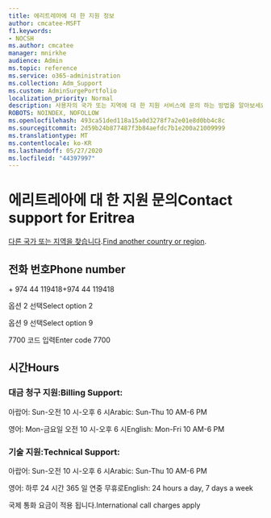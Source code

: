 ```yaml
---
title: 에리트레아에 대 한 지원 정보
author: cmcatee-MSFT
f1.keywords:
- NOCSH
ms.author: cmcatee
manager: mnirkhe
audience: Admin
ms.topic: reference
ms.service: o365-administration
ms.collection: Adm_Support
ms.custom: AdminSurgePortfolio
localization_priority: Normal
description: 사용자의 국가 또는 지역에 대 한 지원 서비스에 문의 하는 방법을 알아보세요.
ROBOTS: NOINDEX, NOFOLLOW
ms.openlocfilehash: 493ca51ded118a15a0d3278f7a2e01e8d0bb4c8c
ms.sourcegitcommit: 2d59b24b877487f3b84aefdc7b1e200a21009999
ms.translationtype: MT
ms.contentlocale: ko-KR
ms.lasthandoff: 05/27/2020
ms.locfileid: "44397997"
---
```

# <a name="contact-support-for-eritrea"></a><span data-ttu-id="9f6ef-103">에리트레아에 대 한 지원 문의</span><span class="sxs-lookup"><span data-stu-id="9f6ef-103">Contact support for Eritrea</span></span>

<span data-ttu-id="9f6ef-104">[다른 국가 또는 지역을 찾습니다](../contact-support-for-business-products.md).</span><span class="sxs-lookup"><span data-stu-id="9f6ef-104">[Find another country or region](../contact-support-for-business-products.md).</span></span>

## <a name="phone-number"></a><span data-ttu-id="9f6ef-105">전화 번호</span><span class="sxs-lookup"><span data-stu-id="9f6ef-105">Phone number</span></span>
<span data-ttu-id="9f6ef-106">+ 974 44 119418</span><span class="sxs-lookup"><span data-stu-id="9f6ef-106">+974 44 119418</span></span>

<span data-ttu-id="9f6ef-107">옵션 2 선택</span><span class="sxs-lookup"><span data-stu-id="9f6ef-107">Select option 2</span></span>

<span data-ttu-id="9f6ef-108">옵션 9 선택</span><span class="sxs-lookup"><span data-stu-id="9f6ef-108">Select option 9</span></span>

<span data-ttu-id="9f6ef-109">7700 코드 입력</span><span class="sxs-lookup"><span data-stu-id="9f6ef-109">Enter code 7700</span></span>

## <a name="hours"></a><span data-ttu-id="9f6ef-110">시간</span><span class="sxs-lookup"><span data-stu-id="9f6ef-110">Hours</span></span>
### <a name="billing-support"></a><span data-ttu-id="9f6ef-111">대금 청구 지원:</span><span class="sxs-lookup"><span data-stu-id="9f6ef-111">Billing Support:</span></span>

<span data-ttu-id="9f6ef-112">아랍어: Sun-오전 10 시-오후 6 시</span><span class="sxs-lookup"><span data-stu-id="9f6ef-112">Arabic: Sun-Thu 10 AM-6 PM</span></span>

<span data-ttu-id="9f6ef-113">영어: Mon-금요일 오전 10 시-오후 6 시</span><span class="sxs-lookup"><span data-stu-id="9f6ef-113">English: Mon-Fri 10 AM-6 PM</span></span>

### <a name="technical-support"></a><span data-ttu-id="9f6ef-114">기술 지원:</span><span class="sxs-lookup"><span data-stu-id="9f6ef-114">Technical Support:</span></span>

<span data-ttu-id="9f6ef-115">아랍어: Sun-오전 10 시-오후 6 시</span><span class="sxs-lookup"><span data-stu-id="9f6ef-115">Arabic: Sun-Thu 10 AM-6 PM</span></span>

<span data-ttu-id="9f6ef-116">영어: 하루 24 시간 365 일 연중 무휴로</span><span class="sxs-lookup"><span data-stu-id="9f6ef-116">English: 24 hours a day, 7 days a week</span></span>

<span data-ttu-id="9f6ef-117">국제 통화 요금이 적용 됩니다.</span><span class="sxs-lookup"><span data-stu-id="9f6ef-117">International call charges apply</span></span>
